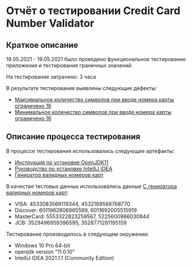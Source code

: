 # Отчёт о тестировании Credit Card Number Validator

## Краткое описание

18.05.2021 - 19.05.2021 было проведено функциональное тестирование приложения и тестирование граничных значений

На тестирование затрачено: 3 часа

В результате тестирования выявлены следующие дефекты:
* [Максимальное количество символов при вводе номера карты ограничено 16](https://github.com/freed1994/JavaFirst/issues/1)
* [Минимальное количество символов при вводе номера карты ограничено 16](https://github.com/freed1994/JavaFirst/issues/2)

## Описание процесса тестирования

В процессе тестирования использовались следующие артефакты:
* [Инструкция по установке OpenJDK11](https://github.com/netology-code/javaqa-homeworks/blob/master/intro/openjdk11-manual.md)
* [Руководство по установке IntelliJ IDEA](https://github.com/netology-code/javaqa-homeworks/blob/master/intro/idea.md)
* [Гениратор валидных номеров карт](https://www.freeformatter.com/credit-card-number-generator-validator.html)


В качестве тестовых данных использовались данные [С гениратора валидных номеров карт](https://www.freeformatter.com/credit-card-number-generator-validator.html):
* VISA: 4533083569119344, 4532189588768770
* Discover: 6011962806865569, 6011692005515919
* MasterCard: 5553322823259567, 5225600986030844
* JCB: 3529496959396595, 3528771281195159

Тестирование производилось в следующем окружении:
* Windows 10 Pro 64-bit
* openjdk version "11.0.10"
* IntelliJ IDEA 2021.1.1 (Community Edition)
